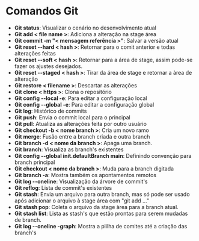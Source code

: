 # Comandos Git

* **Git status**: Visualizar o cenário no desenvolvimento atual
* **Git add < file name >**: Adiciona a alteração na stage área
* **Git commit -m "< mensagem referência >"**: Salvar a versão atual
* **Git reset --hard < hash >**: Retornar para o comit anterior e todas alterações feitas
* **Git reset --soft < hash >**: Retornar para a área de stage, assim pode-se fazer os ajustes desejados.
* **Git reset --staged < hash >**: Tirar da área de stage e retornar a àrea de alteração
* **Git restore < filename >**: Descartar as alterações
* **Git clone < https >**: Clona o repositório
* **Git config --local -e**: Para editar a configuração local
* **Git config --global -e**: Para editar a configuração global
* **Git log**: Histórico de commits
* **Git push**: Envia o commit local para o principal
* **Git pull**: Atualiza as alterações feita por outro usuário
* **Git checkout -b < nome branch >**: Cria um novo ramo 
* **Git merge**: Fusão entre a branch criada e outra branch
* **Git branch -d < nome da branch >**: Apaga uma branch.
* **Git branch**: Visualiza as branch's existentes
* **Git config --global init.defaultBranch main**: Definindo convenção para branch principal
* **Git checkout < nome da branch >**: Muda para a branch digitada
* **Git branch -a**: Mostra também os apontamentos remotos
* **Git log --oneline**: Visualização da árvore de commit's
* **Git reflog**: Lista de commit's existentes
* **Git stash**: Envia um arquivo para outra branch, mas só pode ser usado após adicionar o arquivo à stage área com "git add ..."
* **Git stash pop**: Coleta o arquivo da stage àrea para a branch atual. 
* **Git stash list**: Lista as stash's que estão prontas para serem mudadas de branch.
* **Git log --oneline -graph**: Mostra a plilha de comites até a criação das branch's  